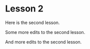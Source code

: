 # Lesson 2

Here is the second lesson.

Some more edits to the second lesson.

And more edits to the second lesson.
